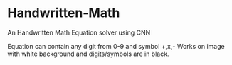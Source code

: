 # Handwritten-Math
An Handwritten Math Equation solver using CNN

Equation can contain any digit from 0-9 and symbol +,x,- Works on image with white background and digits/symbols are in black.

